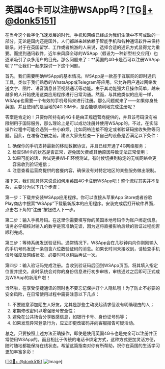 # 英国4G卡可以注册WSApp吗？[[TG💪+ @donk5151](https://t.me/s/donk5151)]

在当今这个数字化飞速发展的时代，手机和网络已经成为我们生活中不可或缺的一部分。无论是国内还是国外，人们都越来越依赖于智能手机和各种通讯软件来保持联系。对于在英国留学、工作或者旅游的人来说，选择合适的通讯方式显得尤为重要。而提到通讯软件，近年来风靡全球的WSApp（假设为一种新型社交应用）也逐渐吸引了众多用户的目光。那么问题来了：**英国的4G卡是否可以注册WSApp呢？**让我们一起来探讨一下这个问题。

首先，我们需要明确WSApp的基本情况。WSApp是一款基于互联网的即时通讯工具，类似于我们熟悉的WhatsApp或Telegram等应用。它允许用户通过网络发送文字、图片、语音消息甚至视频通话等功能。由于其功能强大且操作简单，越来越多的人开始使用这类应用程序进行日常沟通。然而，与其他类似的应用一样，WSApp也需要一个有效的手机号码来进行注册。那么问题就来了——如果你身处英国，并且使用的是当地的4G SIM卡，是否能够顺利地完成注册呢？

答案是肯定的！只要你所持有的4G卡是由正规运营商提供的，并且该号码没有被限制用于国际服务，那么理论上是可以成功注册并使用WSApp的。不过，在实际操作过程中可能会遇到一些小麻烦，比如网络连接不稳定或者验证码接收失败等问题。因此，在准备注册之前，建议大家先检查一下自己的设备是否满足以下条件：

1. 确保你的手机支持最新的移动数据协议，并且已经开通了4G网络服务；
2. 检查SIM卡的状态是否正常，避免因欠费或其他原因导致无法正常使用；
3. 如果可能的话，尝试更换Wi-Fi环境测试，有时候切换到稳定的无线网络会更容易收到验证短信；
4. 注意查看运营商提供的套餐内容，确保没有对特定地区的某些服务做出限制。

接下来，我们就具体来说说如何用英国4G卡注册WSApp吧！整个流程其实并不复杂，主要分为以下几个步骤：

第一步：下载并安装WSApp应用程序。你可以直接从苹果App Store或者谷歌Play商店中搜索“WSApp”下载最新版本的应用程序。安装完成后打开软件界面，点击右下角的“注册”按钮进入下一步。

第二步：输入手机号码。在这里你需要填写你的英国本地号码作为账户绑定信息。请务必仔细核对输入的数字是否准确无误，因为这将直接影响后续的验证过程能否顺利完成。

第三步：等待系统发送验证码。通常情况下，WSApp会在几秒钟内向你刚刚输入的手机号码发送一条包含六位数验证码的消息。如果长时间未接收到，请检查手机信号强度及网络状况，必要时可以稍后再试一次。

第四步：输入验证码完成注册。当收到验证码后回到WSApp页面，将其填入指定位置并提交。此时系统会对你的身份信息进行初步审核，审核通过之后即可正式成为WSApp的新用户啦！

当然啦，在享受便捷通讯的同时也不要忘记保护好个人隐私哦！为了防止不必要的安全风险，在日常使用过程中需要注意以下几点：

1. 不要随意添加陌生人好友，尤其是那些主动发起请求但没有明确理由的人；
2. 定期修改密码以增强账号安全性；
3. 避免在公共场合分享敏感信息，如银行卡号、身份证号码等；
4. 如果发现异常登录行为，应立即更改密码并向客服报告可疑活动。

总之，只要按照上述方法正确操作，即使是使用英国4G卡也是完全可以注册并正常使用WSApp的。而且相比于传统的电话卡绑定方式，这种方式更加灵活方便，随时随地都能保持在线状态。希望这篇指南对你有所帮助，祝你在英国的生活学习更加丰富多彩！

[[TG💪+ @donk5151](https://t.me/s/donk5151) ![Image](https://i.postimg.cc/rwNCRYN7/Snipaste-2025-04-30-17-27-05.png)]